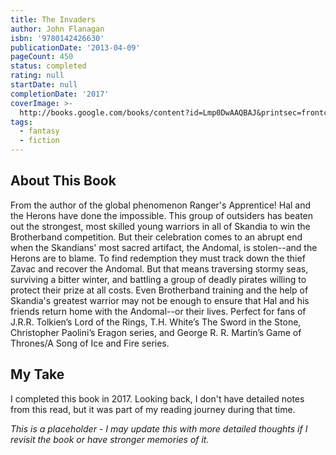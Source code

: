 ```yaml
---
title: The Invaders
author: John Flanagan
isbn: '9780142426630'
publicationDate: '2013-04-09'
pageCount: 450
status: completed
rating: null
startDate: null
completionDate: '2017'
coverImage: >-
  http://books.google.com/books/content?id=Lmp0DwAAQBAJ&printsec=frontcover&img=1&zoom=1&source=gbs_api
tags:
  - fantasy
  - fiction
---
```


## About This Book

From the author of the global phenomenon Ranger's Apprentice! Hal and the Herons have done the impossible. This group of outsiders has beaten out the strongest, most skilled young warriors in all of Skandia to win the Brotherband competition. But their celebration comes to an abrupt end when the Skandians' most sacred artifact, the Andomal, is stolen--and the Herons are to blame. To find redemption they must track down the thief Zavac and recover the Andomal. But that means traversing stormy seas, surviving a bitter winter, and battling a group of deadly pirates willing to protect their prize at all costs. Even Brotherband training and the help of Skandia's greatest warrior may not be enough to ensure that Hal and his friends return home with the Andomal--or their lives. Perfect for fans of J.R.R. Tolkien’s Lord of the Rings, T.H. White’s The Sword in the Stone, Christopher Paolini’s Eragon series, and George R. R. Martin’s Game of Thrones/A Song of Ice and Fire series.

## My Take

I completed this book in 2017. Looking back, I don't have detailed notes from this read, but it was part of my reading journey during that time.

*This is a placeholder - I may update this with more detailed thoughts if I revisit the book or have stronger memories of it.*
